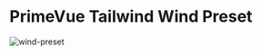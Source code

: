 # PrimeVue Tailwind Wind Preset

![wind-preset](https://github.com/atakantepe/primevue-tailwind-wind/assets/28745098/ff08008e-f25e-498a-9064-f2b99437e61f)
